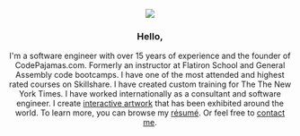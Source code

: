 <p align="center"><img src="https://hire.jonathangrover.com/images/jon-flying.png"></p>

<h3 align="center">Hello,</h3>

<p align="center">I'm a software engineer with over 15 years of experience and the founder of CodePajamas.com. Formerly an instructor at Flatiron School and General Assembly code bootcamps. I have one of the most attended and highest rated courses on Skillshare. I have created custom training for The The New York Times. I have worked internationally as a consultant and software engineer. I create <a href='https://jonathangrover.com/' target='_blank'>interactive artwork</a> that has been exhibited around the world. To learn more, you can browse my <a href='https://hire.jonathangrover.com/#resume'>résumé</a>. Or feel free to <a href='https://hire.jonathangrover.com/#contact'>contact me</a>.</p>

